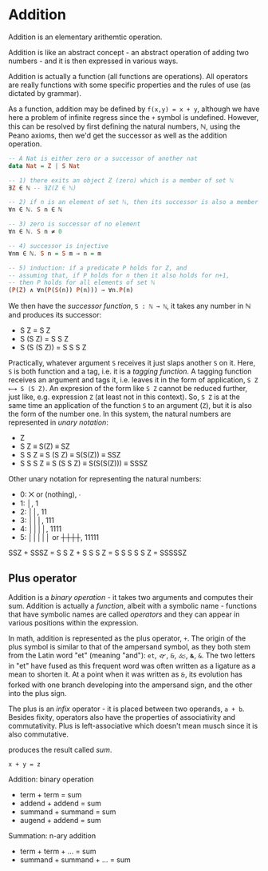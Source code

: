 # Addition 

Addition is an elementary arithemtic operation.

Addition is like an abstract concept - an abstract operation of adding two numbers - and it is then expressed in various ways.

Addition is actually a function (all functions are operations). All operators are really functions with some specific properties and the rules of use (as dictated by grammar).

As a function, addition may be defined by `f(x,y) = x + y`, although we have here a problem of infinite regress since the `+` symbol is undefined. However, this can be resolved by first defining the natural numbers, ℕ, using the Peano axioms, then we'd get the successor as well as the addition operation.

```hs
-- A Nat is either zero or a successor of another nat
data Nat = Z | S Nat

-- 1) there exits an object Z (zero) which is a member of set ℕ
∃Z ∈ ℕ -- ∃Z(Z ∈ ℕ)

-- 2) if n is an element of set ℕ, then its successor is also a member of ℕ
∀n ∈ ℕ. S n ∈ ℕ

-- 3) zero is successor of no element
∀n ∈ ℕ. S n ≠ 0

-- 4) successor is injective
∀nm ∈ ℕ. S n = S m ⇒ n = m

-- 5) induction: if a predicate P holds for Z, and
-- assuming that, if P holds for n then it also holds for n+1,
-- then P holds for all elements of set ℕ
(P(Z) ∧ ∀n(P(S(n)) P(n))) ⇒ ∀n.P(n)
```

We then have the *successor function*, `S : ℕ → ℕ`, it takes any number in ℕ and produces its successor:
- S Z = S Z
- S (S Z) = S S Z
- S (S (S Z)) = S S S Z

Practically, whatever argument `S` receives it just slaps another `S` on it. Here, `S` is both function and a tag, i.e. it is a *tagging function*. A tagging function receives an argument and tags it, i.e. leaves it in the form of application, `S Z ⟼ S (S Z)`. An expresion of the form like `S Z` cannot be reduced further, just like, e.g. expression `Z` (at least not in this context). So, `S Z` is at the same time an application of the function `S` to an argument (`Z`), but it is also the form of the number one. In this system, the natural numbers are represented in *unary notation*:
- Z
- S Z ≡ S(Z) ≡ SZ
- S S Z ≡ S (S Z) ≡ S(S(Z)) ≡ SSZ
- S S S Z ≡ S (S S Z) ≡ S(S(S(Z))) ≡ SSSZ

Other unary notation for representing the natural numbers:
- 0: ⨉ or (nothing), ∙
- 1: │, 1
- 2: ││, 11
- 3: │││, 111
- 4: ││││, 1111
- 5: │││││ or ┼┼┼┼, 11111


SSZ + SSSZ = S S Z + S S S Z = S S S S S Z = SSSSSZ


## Plus operator

Addition is a *binary operation* - it takes two arguments and computes their sum. Addition is actually a *function*, albeit with a symbolic name - functions that have symbolic names are called *operators* and they can appear in various positions within the expression.

In math, addition is represented as the plus operator, `+`. The origin of the plus symbol is similar to that of the ampersand symbol, as they both stem from the Latin word "et" (meaning "and"): `et`, `🙰`, `🙲`, `🙵`, `🙴`, `&`. The two letters in "et" have fused as this frequent word was often written as a ligature as a mean to shorten it. At a point when it was written as `🙲`, its evolution has forked with one branch developing into the ampersand sign, and the other into the plus sign.

The plus is an *infix* operator - it is placed between two operands, `a + b`. Besides fixity, operators also have the properties of associativity and commutativity. Plus is left-associative which doesn't mean musch since it is also commutative.



produces the result called *sum*.

`x + y = z`

Addition: binary operation
- term + term = sum
- addend + addend = sum
- summand + summand = sum
- augend + addend = sum

Summation: n-ary addition
- term + term + … = sum
- summand + summand + … = sum
